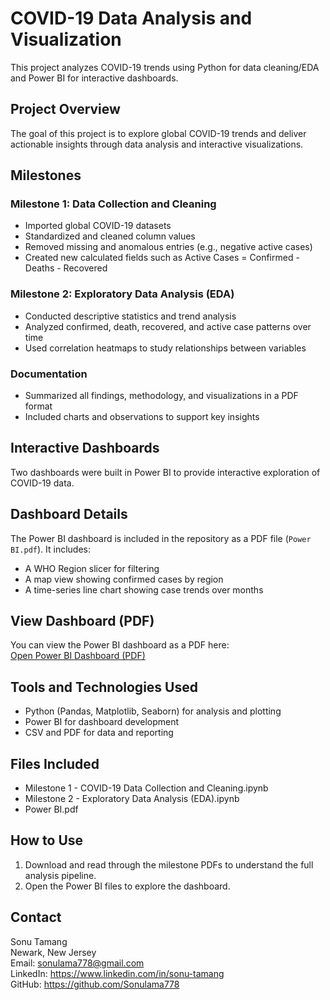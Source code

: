 # COVID-19 Data Analysis and Visualization

This project analyzes COVID-19 trends using Python for data cleaning/EDA and Power BI for interactive dashboards. 


## Project Overview
The goal of this project is to explore global COVID-19 trends and deliver actionable insights through data analysis and interactive visualizations.

## Milestones

### Milestone 1: Data Collection and Cleaning

- Imported global COVID-19 datasets
- Standardized and cleaned column values
- Removed missing and anomalous entries (e.g., negative active cases)
- Created new calculated fields such as Active Cases = Confirmed - Deaths - Recovered

### Milestone 2: Exploratory Data Analysis (EDA)

- Conducted descriptive statistics and trend analysis
- Analyzed confirmed, death, recovered, and active case patterns over time
- Used correlation heatmaps to study relationships between variables

### Documentation

- Summarized all findings, methodology, and visualizations in a PDF format
- Included charts and observations to support key insights

## Interactive Dashboards

Two dashboards were built in Power BI to provide interactive exploration of COVID-19 data.


## Dashboard Details

The Power BI dashboard is included in the repository as a PDF file (`Power BI.pdf`). It includes:
- A WHO Region slicer for filtering
- A map view showing confirmed cases by region
- A time-series line chart showing case trends over months

## View Dashboard (PDF)

You can view the Power BI dashboard as a PDF here:  
[Open Power BI Dashboard (PDF)](Power%20BI.pdf)

## Tools and Technologies Used

- Python (Pandas, Matplotlib, Seaborn) for analysis and plotting
- Power BI for dashboard development
- CSV and PDF for data and reporting

## Files Included

- Milestone 1 - COVID-19 Data Collection and Cleaning.ipynb
- Milestone 2 - Exploratory Data Analysis (EDA).ipynb
- Power BI.pdf


## How to Use

1. Download and read through the milestone PDFs to understand the full analysis pipeline.
2. Open the Power BI files to explore the dashboard.

## Contact

Sonu Tamang  
Newark, New Jersey  
Email: sonulama778@gmail.com  
LinkedIn: https://www.linkedin.com/in/sonu-tamang  
GitHub: https://github.com/Sonulama778
